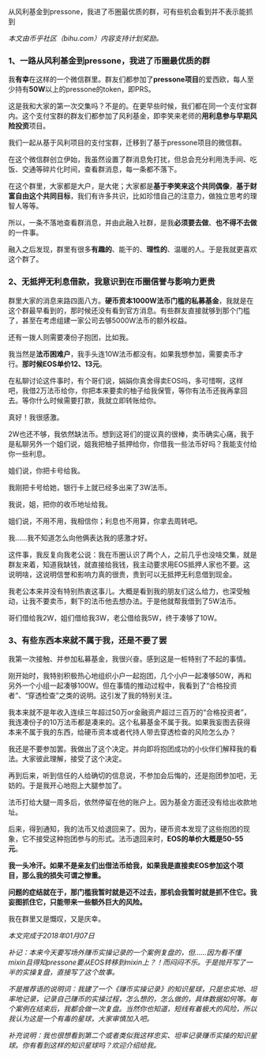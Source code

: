 从风利基金到pressone，我进了币圈最优质的群，可有些机会看到并不表示能抓到

_本文由币乎社区（bihu.com）内容支持计划奖励。_

### 1、一路从风利基金到pressone，我进了币圈最优质的群

我**有幸**在这样的一个微信群里。群友们都参加了**pressone项目**的爱西欧，每人至少持有**50W**以上的pressone的token，即PRS。

这是我和大家的第一次交集吗？不是的。在更早些时候，我们都在同一个支付宝群内。这个支付宝群的群友们都参加了风利基金，即李笑来老师的**用利息参与早期风险投资**项目。

我们一起从基于风利项目的支付宝群，迁移到了基于pressone项目的微信群。

在这个微信群创立伊始，我虽然设置了群消息免打扰，但总会充分利用洗手间、吃饭、交通等碎片化时间，查看群消息，每一条都不落下。

在这个群里，大家都是大户，是大佬；大家都是**基于李笑来这个共同偶像**，**基于财富自由这个共同目标**，我们有许多共识，比如珍惜自己的注意力，做独立思考的理智人等等。

所以，一条不落地查看群消息，并由此融入社群，是我**必须要去做**、**也不得不去做**的一件事。

融入之后发现，群里有很多**有趣的**、能干的、**理性的**、温暖的人。于是我就更喜欢这个群了。

### 2、无抵押无利息借款，我意识到在币圈信誉与影响力更贵

群里大家的消息来路四面八方。**硬币资本1000W法币门槛的私募基金**，我就是在这个群最早看到的，那时候还没有看到官方消息。有些群友直接就够到那个门槛了，甚至在考虑组建一家公司去够5000W法币的额外权益。

还有一拨人则需要凑份子抱团，比如我。

我当然是**法币困难户**，我手头连10W法币都没有。如果我想参加，需要卖币才行。**那时候EOS单价12、13元**。

在私聊讨论这件事时，有个哥们说，娟娟你真舍得卖EOS吗，多可惜啊，这样吧，我借2万法币给你，你把本来要卖的柚子给我保管，等你有法币还我再拿回去。等你什么时候需要打款，我就立即转账给你。

真好！我很感激。

2W也还不够，我依然缺法币。想到这哥们的提议真的很棒，卖币确实心痛，我于是私聊另外一个姐们说，姐我把柚子抵押给你，你借我一些法币好吗？我能支付给你一些利息。

姐们说，你把卡号给我。

我刚把卡号给她，银行卡上就已经多出来了3W法币。

我说，姐，把你的收币地址给我。

姐们说，不用不用，我相信你；利息也不用算，你拿去周转吧。

我……我不知道怎么向他俩表达我的感激才好。

这件事，我反复向我老公说：我在币圈认识了两个人，之前几乎也没啥交集，就是群友来着，知道我缺钱，就直接给我钱，我主动要求用EOS抵押人家也不要。这说明啥，这说明信誉和影响力真的很贵，贵到可以无抵押无利息借到现金。

我老公本来并没有特别热衷这事儿。大概是看到我的朋友们这么给力，也深受触动，让我不要卖币，剩下的法币他去想办法。于是他就帮我借到了5W法币。

哥们借给我2W，姐们借给我3W，老公借给我5W，终于凑够了10W。

### 3、有些东西本来就不属于我，还是不要了罢

我第一次接触、并参加私募基金，我很兴奋。感到这是一桩特别了不起的事情。

刚开始时，我特别积极热心地组织小户一起抱团，几个小户一起凑够50W，再和另外一个小组一起凑够100W。但在事情的推动过程中，我看到了“合格投资者”、“穿透检查”之类的说明。这引发了我的特别关注。

我本来就不是年收入连续三年超过50万or金融资产超过三百万的“合格投资者”，我连凑份子的10万法币都是凑来的。这个私募基金不属于我。如果我妄图去获得本来不属于我的东西，给硬币资本或者代持人带去穿透检查的风险怎么办？

我还是不要参加罢。我做出了这个决定。并向即将抱团成功的小伙伴们解释我的看法。大家彼此理解，接受了这个决定。

再到后来，听到信任的人给确切的信息说，不参加会后悔的，还是抱团参加吧，无妨的。于是我开心地抱上大腿参加了。

法币打给大腿一周多后，依然停留在他的账户上。因为基金方面还没有给出收款地址。

后来，得到通知，我的法币又给退回来了。因为，硬币资本发现了这些抱团的现象，它不接受这种抱团参与的形式。法币退回来时，**EOS的单价大概是50-55元**。

**我一头冷汗。如果不是亲友们出借法币给我，如果我是直接卖EOS参加这个项目，那么我的损失可谓之惨重。**

**问题的症结就在于，那门槛我暂时就是迈不过去，那机会我暂时就是抓不住它。我妄图抓住它，只能带来一些额外巨大的风险。**

我在群里又是慨叹，又是庆幸。

_本文完成于2018年01月07日_

_补记：本来今天要写场外赚币实操记录的一个案例复盘的，但……因为看不懂mixin且得知pressone要从EOS转移到mixin上？！而闷闷不乐。于是抛开写了一半的实操复盘，直接写了这个故事。_

_不是推荐语的说明词：我建了一个《赚币实操记录》的知识星球，只是忠实地、坦率地记录，记录自己赚币的实操过程，怎么想的，怎么做的，具体数据如何等。每个案例在结束后，我都会做一次复盘。当然你也知道，短线有着极大的风险，所以我认为这是一个有毒的星球，大家审慎加入吧。_

_补充说明：我也很想看到第二个或者类似我这样忠实、坦率记录赚币实操的知识星球。你有看到这样的知识星球吗？欢迎介绍给我。_
